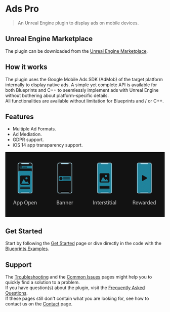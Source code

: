 # Ads Pro

> An Unreal Engine plugin to display ads on mobile devices.

## Unreal Engine Marketplace
The plugin can be downloaded from the [Unreal Engine Marketplace](https://www.unrealengine.com/marketplace/en-US/product/003c2267b99c461d833b3664ee5552ee).

## How it works
The plugin uses the Google Mobile Ads SDK (AdMob) of the target platform internally to display native ads. A simple yet complete API is available for both Blueprints
and C++ to seemlessly implement ads with Unreal Engine without bothering about platform-specific details.  
All functionalities are available without limitation for Blueprints and / or C++.

## Features
- Multiple Ad Formats.
- Ad Mediation.
- GDPR support.
- iOS 14 app transparency support.

<div style="text-align:center">
<img alt="Features" src="_images/Features.png" class="no-shadow"/>
</div>

## Get Started
Start by following the [Get Started](/getstarted) page or dive directly in the code with the [Blueprints Examples](/blueprintexamples).

## Support
The [Troubleshooting](/troubleshooting) and the [Common Issues](/commonissues) pages might help you to quickly find a solution to a problem.  
If you have question(s) about the plugin, visit the [Frequently Asked Questions](/frequentlyaskedquestions).  
If these pages still don't contain what you are looking for, see how to contact us on the [Contact](/contact) page.
 
